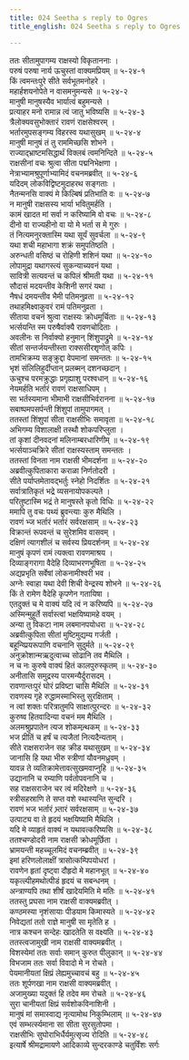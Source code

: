 ```yaml
---
title: 024 Seetha s reply to Ogres
title_english: 024 Seetha s reply to Ogres

---
```

<div class="audioEmbed"  caption="श्रीराम-हरिसीताराममूर्ति-घनपाठिभ्यां वचनम्" src="https://archive.org/download/Ramayana-recitation-Sriram-harisItArAmamUrti-Ghanapaati-v2/Kanda_5/Kanda_5_SK-024-Seetha_s_reply_to_Ogres.mp3"></div>

ततः सीतामुपागम्य राक्षस्यो विकृताननाः ।  
परुषं परुषा नार्य ऊचुस्तां वाक्यमप्रियम् ॥ ५-२४-१  
किं त्वमन्तःपुरे सीते सर्वभूतमनोहरे ।  
महार्हशयनोपेते न वासमनुमन्यसे ॥ ५-२४-२  
मानुषी मानुषस्यैव भार्यात्वं बहुमन्यसे ।  
प्रत्याहर मनो रामान्न त्वं जातु भविष्यसि ॥ ५-२४-३  
त्रैलोक्यवसुभोक्तारं रावणं राक्षसेश्वरम् ।  
भर्तारमुपसङ्गम्य विहरस्व यथासुखम् ॥ ५-२४-४  
मानुषी मानुषं तं तु राममिच्छसि शोभने ।  
राज्याद्भ्राष्टमसिद्धार्थं विक्लबं त्वमनिन्दिते ॥ ५-२४-५  
राक्षसीनां वचः श्रुत्वा सीता पद्मनिभेक्षणा ।  
नेत्राभ्यामश्रुपूर्णाभ्यामिदं वचनमब्रवीत् ॥ ५-२४-६  
यदिदम् लोकविद्विष्टमुदाहरथ सङ्गताः ।  
नैतन्मनसि वाक्यं मे किल्बिषं प्रतिभाति वः ॥ ५-२४-७  
न मानुषी राक्षसस्य भार्या भवितुमर्हति ।  
कामं खादत मां सर्वा न करिष्यामि वो वचः ॥ ५-२४-८  
दीनो वा राज्यहीनो वा यो मे भर्ता स मे गुरुः ।  
तं नित्यमनुरक्तास्मि यथा सूर्यं सुवर्चला ॥ ५-२४-९  
यथा शची महाभागा शक्रं समुपतिष्ठति ।  
अरुन्धती वसिष्ठं च रोहिणी शशिनं यथा ॥ ५-२४-१०  
लोपामुद्रा यथागस्त्यं सुकन्याच्यवनं यथा ।  
सावित्री सत्यवन्तं च कपिलं श्रीमती यथा ॥ ५-२४-११  
सौदासं मदयन्तीव केशिनी सगरं यथा ।  
नैषधं दमयन्तीव भैमी पतिमनुव्रता ॥ ५-२४-१२  
तथाहमिक्ष्वाकुवरं रामं पतिमनुव्रता ।  
सीताया वचनं श्रुत्वा राक्षस्यः क्रोधमूर्चिताः ॥ ५-२४-१३  
भर्त्सयन्ति स्म परुषैर्वाक्यै रावणचोदिताः ।  
अवलीनः स निर्वाक्यो हनुमान् शिंशुपाद्रुमे ॥ ५-२४-१४  
सीतां सन्तर्जयन्तीस्ता राक्ससीरशृणोत् कपिः ।  
तामभिक्रम्य सङ्क्रुद्दा वेपमानां समन्ततः ॥ ५-२४-१५  
भृशं संलिलिहुर्दीप्तान् प्रलब्मन् दशनच्छदान् ।  
ऊचुश्च परमक्रुद्धाः प्रगृह्याशु परश्वधान् ॥ ५-२४-१६  
नेयमर्हति भर्तारं रावणं राक्षसाधिपम् ।  
सा भर्तस्यमाना भीमाभी राक्षसीभिर्वरानना ॥ ५-२४-१७  
सबाष्पमपसर्पन्ती शिंशुपां तामुपागमत् ।  
ततस्तां शिंशुपां सीता राक्षसीभिः समावृता ॥ ५-२४-१८  
अभिगम्य विशालाक्षी तस्थौ शोकपरिप्लुता ।  
तां कृशां दीनवदनां मलिनाम्बरधारिणीम् ॥ ५-२४-१९  
भर्त्सयाञ्चक्रिरे सीतां राक्षस्यस्ताम् समन्ततः ।  
ततस्तां विनता नाम राक्षसी भीमदर्शना ॥ ५-२४-२०  
अब्रवीत्कुपिताकारा कराळा निर्णतोदरी ।  
सीते पर्याप्तमेतावद्भर्तुः स्नेहो निदर्शितः ॥ ५-२४-२१  
सर्वात्रातिकृतं भद्रे व्यसनायोपकल्पते ।  
परितुष्टास्मि भद्रं ते मानुषस्ते कृतो विधिः ॥ ५-२४-२२  
ममापि तु वचः पथ्यं ब्रुवन्त्याः कुरु मैथिलि ।  
रावणं भ्ज भर्तारं भर्तारं सर्वरक्षसाम् ॥ ५-२४-२३  
विक्रान्तं रूपवन्तं च सुरेशमिव वासवम् ।  
दक्षिणं त्यागशीलं च सर्वस्य प्रियदर्शनम् ॥ ५-२४-२४  
मानुषं कृपणं रामं त्यक्त्वा रावणमाश्रय ।  
दिव्याङ्गरागा वैदेहि दिव्याभरणभूषिता ॥ ५-२४-२५  
अद्यप्रभृति सर्वेषां लोकनामीश्वरी भव ।  
अग्नेः स्वाहा यथा देवी शिची वेन्द्रस्य शोभने ॥ ५-२४-२६  
किं ते रामेण वैदेहि कृपणेन गतायिषा ।  
एतदुक्तं च मे वाक्यं यदि त्वं न करिष्यपि ॥ ५-२४-२७  
अस्मिन्मुहूर्ते सर्वास्त्वां भक्षयिष्यामहे वयम् ।  
अन्या तु विकटा नाम लबमानपयोधरा ॥ ५-२४-२८  
अब्रवीत्कुपिता सीतां मुष्टिमुद्यम्य गर्जती ।  
बहून्य्प्रियरूपाणि वचनानि सुदुर्मते ॥ ५-२४-२९  
अनुक्रोशान्मऋदुत्वाच्च सोढानि तव मैथिलि ।  
न च नः कुरुषे वाक्यं हितं कालपुरुस्कृतम् ॥ ५-२४-३०  
अनीतासि समुद्रस्य पारमन्यैर्दुरासदम् ।  
रावणान्तःपुरं घोरं प्रविष्टा चासि मैथिलि ॥ ५-२४-३१  
रावणस्य गृहे रुद्धामस्माभिस्तु सुरक्षिताम् ।  
न त्वां शक्तः परित्रातुमपि साक्षात्पुरन्दरः ॥ ५-२४-३२  
कुरुष्व हितवादिन्या वचनं मम मैथिलि ।  
अलमश्रुप्रपातेन त्यज शोकमन्र्थकम् ॥ ५-२४-३३  
भज प्रीतिं च हर्षं च त्यजैतां नित्यदैन्यताम् ।  
सीते राक्षसराजेन सह क्रीड यथासुखम् ॥ ५-२४-३४  
जानासि हि यथा भीरु स्त्रीणां यौवनमध्रुवम् ।  
यावन्न ते व्यतिक्रामेत्तावत्सुखमवाप्नुहि ॥ ५-२४-३५  
उद्यानानि च रम्याणि पर्वतोपवनानि च ।  
सह राक्षसराजेन चर त्वं मदिरेक्षणे ॥ ५-२४-३६  
स्त्रीसहस्राणि ते सप्त वशे स्थास्यन्ति सुन्दरि ।  
रावणं भज भर्तारं भ्र्तारं सर्वरक्षसाम् ॥ ५-२४-३७  
उत्पाट्य वा ते हृदयं भक्षयिष्यामि मैथिलि ।  
यदि मे व्याहृतं वाक्यं न यथावत्करिष्यसि ॥ ५-२४-३८  
ततश्चण्डोदरी नाम राक्षसी क्रोधमूर्छिता ।  
भ्रामयन्ती महच्चूलमिदं वचनम्ब्रवीत् ॥ ५-२४-३९  
इमां हरिणलोलाक्षीं त्रासोत्कम्पिपयोधरां ।  
रावणेन हृतां दृष्ट्वा दौहृदो मे महानभूत् ॥ ५-२४-४०  
यकृत्ल्पीहमथोत्पीडं हृदयं च सबन्धनम् ।  
अन्त्राण्यपि तथा शीर्षं खादेयमिति मे मतिः ॥ ५-२४-४१  
ततस्तु प्रघसा नाम राक्षसी वाक्यमब्रवीत् ।  
कण्ठमस्या नृशंसायाः पीडयाम किमास्यते ॥ ५-२४-४२  
निवेद्यतां ततो राज्ञे मानुषी सा मृतेति ह ।  
नात्र कश्चन सन्देहः खादतेति स वक्ष्यति ॥ ५-२४-४३  
ततस्त्वजामुखी नाम राक्षसी वाक्यमब्रवीत् ।  
विशस्येमां ततः सर्वाः समान् कुरुत पीलुकान् ॥ ५-२४-४४  
विभजाम ततः सर्वा विवादो मे न रोचते ।  
पेयमानीयतां क्षिप्रं लेह्यमुच्चावचं बहु ॥ ५-२४-४५  
ततः शूर्पणखा नाम राक्षसी वाक्यमब्रवीत् ।  
अजामुख्या यदुक्तं हि तदेव मम रोचते ॥ ५-२४-४६  
सुरा चानीयतां क्षिप्रं सर्वशोकविनाशिनी ।  
मानुषं मां समास्वाद्य नृत्यामोथ निकुम्भिलाम् ॥ ५-२४-४७  
एवं सम्भर्त्स्यमाना सा सीता सुरसुतोपमा ।  
राक्षसीभिः सुघोराभिर्धैर्यमुत्सृज्य रोदिति ॥ ५-२४-४८  
इत्यार्षे श्रीमद्रामायणे आदिकाव्ये सुन्दरकाण्डे चतुर्विंशः सर्गः